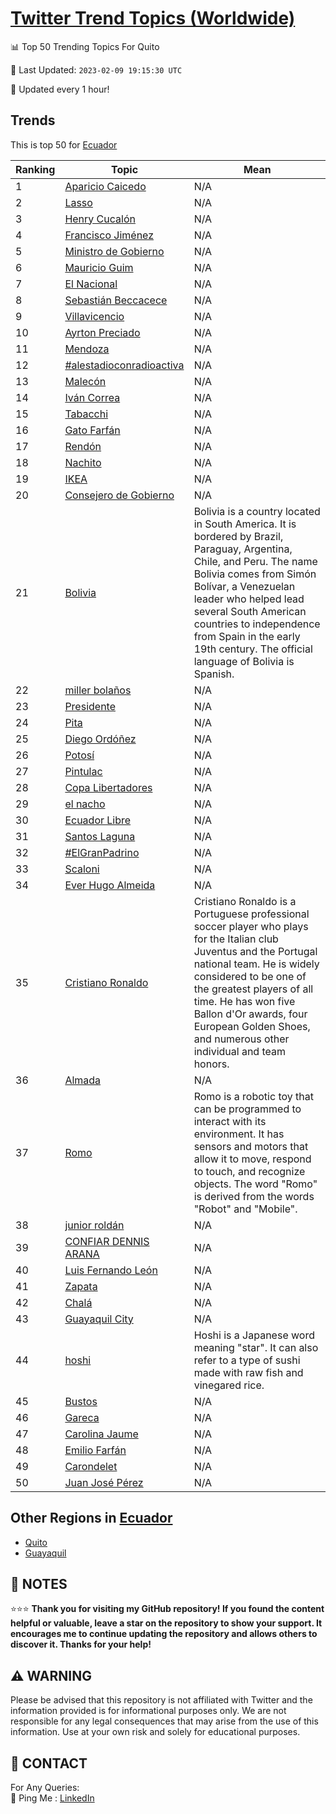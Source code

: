 [Twitter Trend Topics (Worldwide)](https://github.com/ErcinDedeoglu/Twitter-Trend-Topics)
==========


📊 Top 50 Trending Topics For Quito

📆 Last Updated: `2023-02-09 19:15:30 UTC`

🔧 Updated every 1 hour!


## Trends

This is top 50 for [Ecuador](</Ecuador>)

| Ranking | Topic | Mean |
| ------- | ------------ | ------------ |
| 1 | [Aparicio Caicedo](http://twitter.com/search?q=Aparicio+Caicedo) | N/A |
| 2 | [Lasso](http://twitter.com/search?q=Lasso) | N/A |
| 3 | [Henry Cucalón](http://twitter.com/search?q=Henry+Cucal%c3%b3n) | N/A |
| 4 | [Francisco Jiménez](http://twitter.com/search?q=Francisco+Jim%c3%a9nez) | N/A |
| 5 | [Ministro de Gobierno](http://twitter.com/search?q=Ministro+de+Gobierno) | N/A |
| 6 | [Mauricio Guim](http://twitter.com/search?q=Mauricio+Guim) | N/A |
| 7 | [El Nacional](http://twitter.com/search?q=El+Nacional) | N/A |
| 8 | [Sebastián Beccacece](http://twitter.com/search?q=Sebasti%c3%a1n+Beccacece) | N/A |
| 9 | [Villavicencio](http://twitter.com/search?q=Villavicencio) | N/A |
| 10 | [Ayrton Preciado](http://twitter.com/search?q=Ayrton+Preciado) | N/A |
| 11 | [Mendoza](http://twitter.com/search?q=Mendoza) | N/A |
| 12 | [#alestadioconradioactiva](http://twitter.com/search?q=%23alestadioconradioactiva) | N/A |
| 13 | [Malecón](http://twitter.com/search?q=Malec%c3%b3n) | N/A |
| 14 | [Iván Correa](http://twitter.com/search?q=Iv%c3%a1n+Correa) | N/A |
| 15 | [Tabacchi](http://twitter.com/search?q=Tabacchi) | N/A |
| 16 | [Gato Farfán](http://twitter.com/search?q=Gato+Farf%c3%a1n) | N/A |
| 17 | [Rendón](http://twitter.com/search?q=Rend%c3%b3n) | N/A |
| 18 | [Nachito](http://twitter.com/search?q=Nachito) | N/A |
| 19 | [IKEA](http://twitter.com/search?q=IKEA) | N/A |
| 20 | [Consejero de Gobierno](http://twitter.com/search?q=Consejero+de+Gobierno) | N/A |
| 21 | [Bolivia](http://twitter.com/search?q=Bolivia) | Bolivia is a country located in South America. It is bordered by Brazil, Paraguay, Argentina, Chile, and Peru. The name Bolivia comes from Simón Bolívar, a Venezuelan leader who helped lead several South American countries to independence from Spain in the early 19th century. The official language of Bolivia is Spanish. |
| 22 | [miller bolaños](http://twitter.com/search?q=miller+bola%c3%b1os) | N/A |
| 23 | [Presidente](http://twitter.com/search?q=Presidente) | N/A |
| 24 | [Pita](http://twitter.com/search?q=Pita) | N/A |
| 25 | [Diego Ordóñez](http://twitter.com/search?q=Diego+Ord%c3%b3%c3%b1ez) | N/A |
| 26 | [Potosí](http://twitter.com/search?q=Potos%c3%ad) | N/A |
| 27 | [Pintulac](http://twitter.com/search?q=Pintulac) | N/A |
| 28 | [Copa Libertadores](http://twitter.com/search?q=Copa+Libertadores) | N/A |
| 29 | [el nacho](http://twitter.com/search?q=el+nacho) | N/A |
| 30 | [Ecuador Libre](http://twitter.com/search?q=Ecuador+Libre) | N/A |
| 31 | [Santos Laguna](http://twitter.com/search?q=Santos+Laguna) | N/A |
| 32 | [#ElGranPadrino](http://twitter.com/search?q=%23ElGranPadrino) | N/A |
| 33 | [Scaloni](http://twitter.com/search?q=Scaloni) | N/A |
| 34 | [Ever Hugo Almeida](http://twitter.com/search?q=Ever+Hugo+Almeida) | N/A |
| 35 | [Cristiano Ronaldo](http://twitter.com/search?q=Cristiano+Ronaldo) | Cristiano Ronaldo is a Portuguese professional soccer player who plays for the Italian club Juventus and the Portugal national team. He is widely considered to be one of the greatest players of all time. He has won five Ballon d'Or awards, four European Golden Shoes, and numerous other individual and team honors. |
| 36 | [Almada](http://twitter.com/search?q=Almada) | N/A |
| 37 | [Romo](http://twitter.com/search?q=Romo) | Romo is a robotic toy that can be programmed to interact with its environment. It has sensors and motors that allow it to move, respond to touch, and recognize objects. The word "Romo" is derived from the words "Robot" and "Mobile". |
| 38 | [junior roldán](http://twitter.com/search?q=junior+rold%c3%a1n) | N/A |
| 39 | [CONFIAR DENNIS ARANA](http://twitter.com/search?q=CONFIAR+DENNIS+ARANA) | N/A |
| 40 | [Luis Fernando León](http://twitter.com/search?q=Luis+Fernando+Le%c3%b3n) | N/A |
| 41 | [Zapata](http://twitter.com/search?q=Zapata) | N/A |
| 42 | [Chalá](http://twitter.com/search?q=Chal%c3%a1) | N/A |
| 43 | [Guayaquil City](http://twitter.com/search?q=Guayaquil+City) | N/A |
| 44 | [hoshi](http://twitter.com/search?q=hoshi) | Hoshi is a Japanese word meaning "star". It can also refer to a type of sushi made with raw fish and vinegared rice. |
| 45 | [Bustos](http://twitter.com/search?q=Bustos) | N/A |
| 46 | [Gareca](http://twitter.com/search?q=Gareca) | N/A |
| 47 | [Carolina Jaume](http://twitter.com/search?q=Carolina+Jaume) | N/A |
| 48 | [Emilio Farfán](http://twitter.com/search?q=Emilio+Farf%c3%a1n) | N/A |
| 49 | [Carondelet](http://twitter.com/search?q=Carondelet) | N/A |
| 50 | [Juan José Pérez](http://twitter.com/search?q=Juan+Jos%c3%a9+P%c3%a9rez) | N/A |



## Other Regions in [Ecuador](</Ecuador>)

* [Quito](</Ecuador/Quito.md>)
* [Guayaquil](</Ecuador/Guayaquil.md>)



## 📝 NOTES

⭐⭐⭐ **Thank you for visiting my GitHub repository! If you found the content helpful or valuable, leave a star on the repository to show your support. It encourages me to continue updating the repository and allows others to discover it. Thanks for your help!**


## ⚠️ WARNING

Please be advised that this repository is not affiliated with Twitter and the information provided is for informational purposes only. We are not responsible for any legal consequences that may arise from the use of this information. Use at your own risk and solely for educational purposes.


## 📨 CONTACT

 For Any Queries:  
            🏓 Ping Me : [LinkedIn](https://www.linkedin.com/in/ercindedeoglu/)
